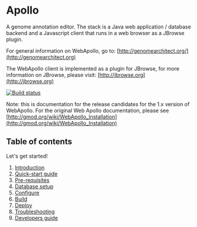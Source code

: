 # Apollo

A genome annotation editor.  The stack is a Java web application / database backend and a Javascript client that runs in a web browser as a JBrowse plugin.

For general information on WebApollo, go to: 
[http://genomearchitect.org/](http://genomearchitect.org)

The WebApollo client is implemented as a plugin for JBrowse, for more information on JBrowse, please visit:
[http://jbrowse.org](http://jbrowse.org)

[![Build status](https://travis-ci.org/GMOD/Apollo.png?branch=master)](https://travis-ci.org/GMOD/Apollo)

Note: this is documentation for the release candidates for the 1.x version of WebApollo. For the original Web Apollo documentation, please see [http://gmod.org/wiki/WebApollo_Installation](http://gmod.org/wiki/WebApollo_Installation)

## Table of contents

Let's get started!

1. [Introduction](Introduction.md)
2. [Quick-start guide](Quick_start_guide.md)
3. [Pre-requisites](Prerequisites.md)
4. [Database setup](Database_setup.md)
5. [Configure](Configure.md)
6. [Build](Build.md)
7. [Deploy](Deploy.md)
8. [Troubleshooting](Troubleshooting.md)
9. [Developers guide](Developer.md)

